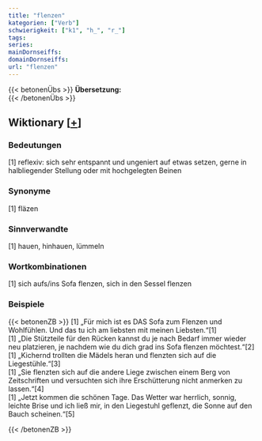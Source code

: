 ```yaml
---
title: "flenzen"
kategorien: ["Verb"]
schwierigkeit: ["k1", "h_", "r_"]
tags:
series:
mainDornseiffs:
domainDornseiffs:
url: "flenzen"
---
```


{{< betonenÜbs >}}
**Übersetzung:**  
{{< /betonenÜbs >}}

## Wiktionary [[+](https://de.wiktionary.org/wiki/flenzen)]

### Bedeutungen
[1] reflexiv: sich sehr entspannt und ungeniert auf etwas setzen, gerne in halbliegender Stellung oder mit hochgelegten Beinen  

### Synonyme
[1] fläzen  

### Sinnverwandte
[1] hauen, hinhauen, lümmeln  

### Wortkombinationen
[1] sich aufs/ins Sofa flenzen, sich in den Sessel flenzen  

### Beispiele
{{< betonenZB >}}
[1] „Für mich ist es DAS Sofa zum Flenzen und Wohlfühlen. Und das tu ich am liebsten mit meinen Liebsten.“[1]  
[1] „Die Stützteile für den Rücken kannst du je nach Bedarf immer wieder neu platzieren, je nachdem wie du dich grad ins Sofa flenzen möchtest.“[2]  
[1] „Kichernd trollten die Mädels heran und flenzten sich auf die Liegestühle.“[3]  
[1] „Sie flenzten sich auf die andere Liege zwischen einem Berg von Zeitschriften und versuchten sich ihre Erschütterung nicht anmerken zu lassen.“[4]  
[1] „Jetzt kommen die schönen Tage. Das Wetter war herrlich, sonnig, leichte Brise und ich ließ mir, in den Liegestuhl geflenzt, die Sonne auf den Bauch scheinen.“[5]  

{{< /betonenZB >}}


